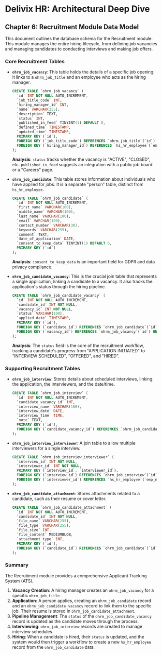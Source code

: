 # Delivix HR: Architectural Deep Dive

## Chapter 6: Recruitment Module Data Model

This document outlines the database schema for the Recruitment module. This module manages the entire hiring lifecycle, from defining job vacancies and managing candidates to conducting interviews and making job offers.

### Core Recruitment Tables

- **`ohrm_job_vacancy`**: This table holds the details of a specific job opening. It links to a `ohrm_job_title` and an employee who acts as the hiring manager.
  ```sql
  CREATE TABLE `ohrm_job_vacancy` (
    `id` INT NOT NULL AUTO_INCREMENT,
    `job_title_code` INT,
    `hiring_manager_id` INT,
    `name` VARCHAR(255),
    `description` TEXT,
    `status` INT,
    `published_in_feed` TINYINT(1) DEFAULT 0,
    `defined_time` TIMESTAMP,
    `updated_time` TIMESTAMP,
    PRIMARY KEY (`id`),
    FOREIGN KEY (`job_title_code`) REFERENCES `ohrm_job_title`(`id`) ON DELETE SET NULL,
    FOREIGN KEY (`hiring_manager_id`) REFERENCES `hs_hr_employee`(`emp_number`) ON DELETE SET NULL
  );
  ```
  **Analysis**: `status` tracks whether the vacancy is "ACTIVE", "CLOSED", etc. `published_in_feed` suggests an integration with a public job board or a "Careers" page.

- **`ohrm_job_candidate`**: This table stores information about individuals who have applied for jobs. It is a separate "person" table, distinct from `hs_hr_employee`.
  ```sql
  CREATE TABLE `ohrm_job_candidate` (
    `id` INT NOT NULL AUTO_INCREMENT,
    `first_name` VARCHAR(100),
    `middle_name` VARCHAR(100),
    `last_name` VARCHAR(100),
    `email` VARCHAR(100),
    `contact_number` VARCHAR(30),
    `keywords` VARCHAR(255),
    `comment` TEXT,
    `date_of_application` DATE,
    `consent_to_keep_data` TINYINT(1) DEFAULT 0,
    PRIMARY KEY (`id`)
  );
  ```
  **Analysis**: `consent_to_keep_data` is an important field for GDPR and data privacy compliance.

- **`ohrm_job_candidate_vacancy`**: This is the crucial join table that represents a single application, linking a candidate to a vacancy. It also tracks the application's status through the hiring pipeline.
  ```sql
  CREATE TABLE `ohrm_job_candidate_vacancy` (
    `id` INT NOT NULL AUTO_INCREMENT,
    `candidate_id` INT NOT NULL,
    `vacancy_id` INT NOT NULL,
    `status` VARCHAR(100),
    `applied_date` TIMESTAMP,
    PRIMARY KEY (`id`),
    FOREIGN KEY (`candidate_id`) REFERENCES `ohrm_job_candidate`(`id`) ON DELETE CASCADE,
    FOREIGN KEY (`vacancy_id`) REFERENCES `ohrm_job_vacancy`(`id`) ON DELETE CASCADE
  );
  ```
  **Analysis**: The `status` field is the core of the recruitment workflow, tracking a candidate's progress from "APPLICATION INITIATED" to "INTERVIEW SCHEDULED", "OFFERED", and "HIRED".

### Supporting Recruitment Tables

- **`ohrm_job_interview`**: Stores details about scheduled interviews, linking the application, the interviewers, and the date/time.
  ```sql
  CREATE TABLE `ohrm_job_interview` (
    `id` INT NOT NULL AUTO_INCREMENT,
    `candidate_vacancy_id` INT,
    `interview_name` VARCHAR(100),
    `interview_date` DATE,
    `interview_time` TIME,
    `note` TEXT,
    PRIMARY KEY (`id`),
    FOREIGN KEY (`candidate_vacancy_id`) REFERENCES `ohrm_job_candidate_vacancy`(`id`) ON DELETE CASCADE
  );
  ```

- **`ohrm_job_interview_interviewer`**: A join table to allow multiple interviewers for a single interview.
  ```sql
  CREATE TABLE `ohrm_job_interview_interviewer` (
    `interview_id` INT NOT NULL,
    `interviewer_id` INT NOT NULL,
    PRIMARY KEY (`interview_id`, `interviewer_id`),
    FOREIGN KEY (`interview_id`) REFERENCES `ohrm_job_interview`(`id`) ON DELETE CASCADE,
    FOREIGN KEY (`interviewer_id`) REFERENCES `hs_hr_employee`(`emp_number`) ON DELETE CASCADE
  );
  ```

- **`ohrm_job_candidate_attachment`**: Stores attachments related to a candidate, such as their resume or cover letter.
  ```sql
  CREATE TABLE `ohrm_job_candidate_attachment` (
    `id` INT NOT NULL AUTO_INCREMENT,
    `candidate_id` INT NOT NULL,
    `file_name` VARCHAR(255),
    `file_type` VARCHAR(255),
    `file_size` INT,
    `file_content` MEDIUMBLOB,
    `attachment_type` INT,
    PRIMARY KEY (`id`),
    FOREIGN KEY (`candidate_id`) REFERENCES `ohrm_job_candidate`(`id`) ON DELETE CASCADE
  );
  ```

### Summary
The Recruitment module provides a comprehensive Applicant Tracking System (ATS).
1.  **Vacancy Creation**: A hiring manager creates an `ohrm_job_vacancy` for a specific `ohrm_job_title`.
2.  **Application**: A person applies, creating an `ohrm_job_candidate` record and an `ohrm_job_candidate_vacancy` record to link them to the specific job. Their resume is stored in `ohrm_job_candidate_attachment`.
3.  **Pipeline Management**: The `status` of the `ohrm_job_candidate_vacancy` record is updated as the candidate moves through the process.
4.  **Interviewing**: `ohrm_job_interview` records are created to manage interview schedules.
5.  **Hiring**: When a candidate is hired, their `status` is updated, and the system would then trigger a workflow to create a new `hs_hr_employee` record from the `ohrm_job_candidate` data. 